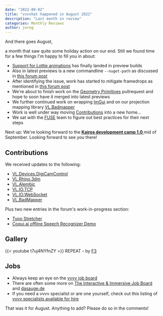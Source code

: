 ```yaml
---
date: "2022-09-02"
title: "vvvvhat happened in August 2022"
description: "Last month in review"
categories: Monthly Reviews
author: joreg
---
```


And there goes August, 

a month that saw quite some holiday action on our end. Still we found time for a few things I'm happy to fill you in about:

- [Support for Lottie animations](https://visualprogramming.net/blog/2022/introducing-lottie) has finally landed in preview builds
- Also in latest previews is a new commandline `--nuget-path` as discussed in [this forum post](https://discourse.vvvv.org/t/vvvv-projects-self-contained-vs-global-package-repositories/20754/12)
- After identifying the issue, work has started to mitigate framedrops as mentioned in [this forum post](https://discourse.vvvv.org/t/total-frame-drop-out-including-audio-dropout-glitching/20701)
- We're about to finish work on the [Geometry Primitives](https://github.com/vvvv/VL.Stride/pull/561) pullrequest and hope to soon have it merged into latest previews
- We further continued work on wrapping [ImGui](https://github.com/ocornut/imgui) and on our projection mapping library [VL.Badmapper](https://www.nuget.org/packages/VL.Badmapper)
- Work is well under way moving [Contributions](https://legacy.vvvv.org/contributions) into a new home...
- We sat with the [FUSE](https://www.thefuselab.io/) team to figure out best practices for their next steps 
  
Next up: We're looking forward to the **[Kairos development camp 1.0
](https://discourse.vvvv.org/t/vl-kairos/15506)** mid of September. Looking forward to see you there!

## Contributions
We received updates to the following:
* [VL.Devices.DigiCamControl](https://www.nuget.org/packages/VL.Devices.DigiCamControl)
* [VL.Rhino.3dm](https://www.nuget.org/packages/VL.Rhino.3dm)
* [VL.Alembic](https://www.nuget.org/packages/VL.Alembic)
* [VL.IO.TCP](https://www.nuget.org/packages/VL.IO.TCP)
* [VL.IO.WebSocket](https://www.nuget.org/packages/VL.IO.WebSocket)
* [VL.BadMapper](https://www.nuget.org/packages/VL.BadMapper)

Plus two new entries in the forum's work-in-progress section:
- [Typo Stretcher](https://discourse.vvvv.org/t/typo-stretcher/20726)
- [Coqui.ai offline Speech Recognizer Demo](https://discourse.vvvv.org/t/coqui-ai-offline-speech-recognizer-demo/20753)

## Gallery
{{< youtube t7uj4NYfnZY >}}
REPEAT - by [F3](http://f3.studio/)

## Jobs

- Always keep an eye on the [vvvv job board](https://discourse.vvvv.org/c/jobs)
- There are often some more on [The Interactive & Immersive Job Board](https://jobs.interactiveimmersive.io/?s=vvvv&post_type=job_listing&orderby=date) and [dasauge.de](https://dasauge.de/sta/Vvvv/)
- If you need a vvvv specialist or are one yourself, check out this listing of [vvvv specialists available for hire](https://legacy.vvvv.org/documentation/vvvv-specialists-available-for-hire)

That was it for August. Anything to add? Please do so in the comments!